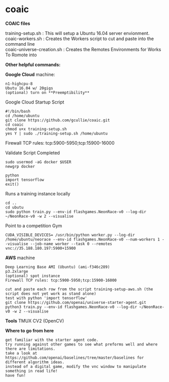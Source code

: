 # coaic
**COAIC files**

training-setup.sh : This will setup a Ubuntu 16.04 server envionment. </br>
coaic-workers.sh  : Creates the Workers script to cut and paste into the command line </br>
coaic-universe-creation.sh : Creates the Remotes Environments for Works To Romote into </br>

**Other helpful commands:**

**Google Cloud**
machine:
~~~
n1-highcpu-8
Ubutu 16.04 w/ 20gigs
(optional) turn on **Preemptibility**
~~~

Google Cloud Startup Script
~~~
#!/bin/bash
cd /home/ubuntu
git clone https://github.com/gcullie/coaic.git
cd coaic
chmod u+x training-setup.sh
yes Y | sudo ./training-setup.sh /home/ubuntu
~~~
Firewall TCP rules: tcp:5900-5950;tcp:15900-16000

Validate Script Completed
~~~
sudo usermod -aG docker $USER
newgrp docker

python
import tensorflow
exit()
~~~

Runs a training instance locally
~~~
cd ..
cd ubutu
sudo python train.py --env-id flashgames.NeonRace-v0 --log-dir ~/NeonRace-v0 -w 2 --visualise
~~~

Point to a competition Gym
~~~
CUDA_VISIBLE_DEVICES= /usr/bin/python worker.py --log-dir /home/ubuntu/neorace --env-id flashgames.NeonRace-v0 --num-workers 1 --visualise --job-name worker --task 0 --remotes vnc://35.188.180.197:5900+15900
~~~

**AWS**
machine
~~~
Deep Learning Base AMI (Ubuntu) (ami-f346c289)
p3.2xlarge
(optional) spot instance
Firewall TCP rules: tcp:5900-5950;tcp:15900-16000
~~~

~~~
cut and paste each row from the script training-setup-aws.sh (the script does not yet work as stand alone)
test with python 'import tensorflow'
git clone https://github.com/openai/universe-starter-agent.git
python3 train.py --env-id flashgames.NeonRace-v0 --log-dir ~/NeonRace-v0 -w 2 --visualise
~~~

**Tools**
TMUX
CV2 (OpenCV)

**Where to go from here**
~~~
get familiar with the starter agent code.
try running against other games to see what preforms well and where there are limitations.
take a look at https://github.com/openai/baselines/tree/master/baselines for different algorithm ideas.
instead of a digital game, modify the vnc window to manipulate something in read life!
have fun!
~~~


